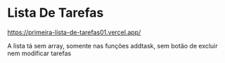 # Lista De Tarefas
https://primeira-lista-de-tarefas01.vercel.app/



A lista tá sem array, somente nas funções addtask, sem botão de excluir nem modificar tarefas
